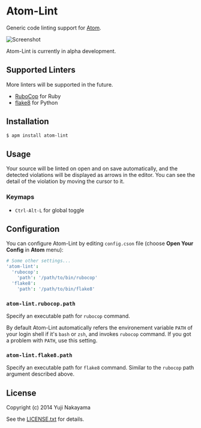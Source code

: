 # Atom-Lint

Generic code linting support for [Atom](https://atom.io).

![Screenshot](https://raw.github.com/yujinakayama/atom-lint/master/doc/screenshot.png)

Atom-Lint is currently in alpha development.

## Supported Linters

More linters will be supported in the future.

* [RuboCop](https://github.com/bbatsov/rubocop) for Ruby
* [flake8](https://flake8.readthedocs.org/) for Python

## Installation

```bash
$ apm install atom-lint
```

## Usage

Your source will be linted on open and on save automatically,
and the detected violations will be displayed as arrows in the editor.
You can see the detail of the violation by moving the cursor to it.

### Keymaps

* `Ctrl-Alt-L` for global toggle

## Configuration

You can configure Atom-Lint by editing `config.cson` file (choose **Open Your Config** in **Atom** menu):

```cson
# Some other settings...
'atom-lint':
  'rubocop':
    'path': '/path/to/bin/rubocop'
  'flake8':
    'path': '/path/to/bin/flake8'
```

### `atom-lint.rubocop.path`

Specify an executable path for `rubocop` command.

By default Atom-Lint automatically refers the environement variable `PATH` of your login shell
if it's `bash` or `zsh`, and invokes `rubocop` command.
If you got a problem with `PATH`, use this setting.

### `atom-lint.flake8.path`

Specify an executable path for `flake8` command. Similar to the `rubocop` path argument described above.

## License

Copyright (c) 2014 Yuji Nakayama

See the [LICENSE.txt](LICENSE.txt) for details.
